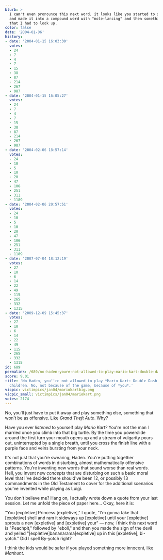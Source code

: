 ```yaml
---
blurb: >
  I can't even pronounce this next word, it looks like you started to say "turtle"
  and made it into a compound word with "mole-lancing" and then something in latin
  that I had to look up.
color: false
date: '2004-01-06'
history:
- date: '2004-01-15 16:03:30'
  votes:
  - 24
  - 7
  - 4
  - 7
  - 15
  - 38
  - 87
  - 214
  - 267
  - 987
- date: '2004-01-15 16:05:27'
  votes:
  - 24
  - 7
  - 4
  - 7
  - 15
  - 38
  - 87
  - 214
  - 267
  - 987
- date: '2004-02-06 18:57:14'
  votes:
  - 24
  - 10
  - 5
  - 10
  - 20
  - 47
  - 106
  - 251
  - 311
  - 1189
- date: '2004-02-06 20:57:51'
  votes:
  - 24
  - 10
  - 5
  - 10
  - 20
  - 47
  - 106
  - 251
  - 311
  - 1189
- date: '2007-07-04 18:12:19'
  votes:
  - 27
  - 10
  - 6
  - 14
  - 22
  - 49
  - 115
  - 265
  - 332
  - 1315
- date: '2009-12-09 15:45:37'
  votes:
  - 27
  - 10
  - 6
  - 14
  - 22
  - 49
  - 115
  - 265
  - 332
  - 1315
id: 689
permalink: /689/no-haden-youre-not-allowed-to-play-mario-kart-double-dash-around-the-children-no-not-because-of-the-game-because-of-you/
score: 9.01
title: 'No Haden, you''re not allowed to play *Mario Kart: Double Dash!!* around the
  children. No, not because of the game, because of *you*.'
vicpic: victimpics/jan04/mariokartbig.png
vicpic_small: victimpics/jan04/mariokart.png
votes: 2174
---
```


No, you'll just have to put it away and play something else, something
that won't be as offensive. Like *Grand Theft Auto*. Why?

Have you ever *listened* to yourself play *Mario Kart?* You're not the
man I married once you climb into that big turtle. By the time you
powerslide around the first turn your mouth opens up and a stream of
vulgarity pours out, uninterrupted by a single breath, until you cross
the finish line with a purple face and veins bursting from your neck.

It's not just that you're swearing, Haden. You're putting together
combinations of words in disturbing, almost mathematically offensive
patterns. You're inventing new words that sound worse than real words.
Hell, you invent new *concepts* that are disturbing on such a basic
moral level that I've decided there should've been 12, or possibly 13
commandments in the Old Testament to cover for the additional scenarios
you've invented while playing as Luigi.

You don't believe me? Hang on, I actually wrote down a quote from your
last session. Let me unfold the piece of paper here... Okay, here it is:

"You \[expletive\] Princess \[expletive\]," I quote, "I'm gonna take
that \[expletive\] shell and ram it sideways up \[expletive\] until your
\[expletive\] sprouts a new \[expletive\] and \[expletive\] your" —
now, I think this next word is "Peachpit," followed by "eboli," and then
you made the sign of the devil and yelled
"\[expletive\]bananarama\[expletive\] up in this \[expletive\],
bi-yotch." Did I spell By-yotch right?

I think the kids would be safer if you played something more innocent,
like *Manhunt.*